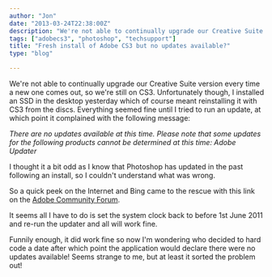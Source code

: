 ```yaml
---
author: "Jon"
date: "2013-03-24T22:38:00Z"
description: "We're not able to continually upgrade our Creative Suite version every time a new one comes out, so we're still on CS3."
tags: ["adobecs3", "photoshop", "techsupport"]
title: "Fresh install of Adobe CS3 but no updates available?"
type: "blog"

---
```


We're not able to continually upgrade our Creative Suite version every time a new one comes out, so we're still on CS3. Unfortunately though, I installed an SSD in the desktop yesterday which of course meant reinstalling it with CS3 from the discs. Everything seemed fine until I tried to run an update, at which point it complained with the following message:

*There are no updates available at this time.*
*Please note that some updates for the following products cannot be determined at this time: Adobe Updater*

I thought it a bit odd as I know that Photoshop has updated in the past following an install, so I couldn't understand what was wrong.

So a quick peek on the Internet and Bing came to the rescue with this link on the [Adobe Community Forum](http://forums.adobe.com/thread/941381).

It seems all I have to do is set the system clock back to before 1st June 2011 and re-run the updater and all will work fine.

Funnily enough, it did work fine so now I'm wondering who decided to hard code a date after which point the application would declare there were no updates available! Seems strange to me, but at least it sorted the problem out!
